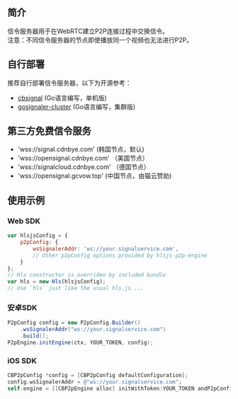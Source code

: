 
## 简介
信令服务器用于在WebRTC建立P2P连接过程中交换信令。
<br>
注意：不同信令服务器的节点即使播放同一个视频也无法进行P2P。

## 自行部署
推荐自行部署信令服务器，以下为开源参考：
<!--
- [node-signaler](https://github.com/cdnbye/node-signaler) (nodejs版，推荐)
-->
- [cbsignal](https://github.com/cdnbye/cbsignal) (Go语言编写，单机版)
- [gosignaler-cluster](https://github.com/cdnbye/gosignaler-cluster) (Go语言编写，集群版)


## 第三方免费信令服务
- 'wss://signal.cdnbye.com' (韩国节点，默认)
- 'wss://opensignal.cdnbye.com' （美国节点）
- 'wss://signalcloud.cdnbye.com' （德国节点）
- 'wss://opensignal.gcvow.top'  (中国节点，由猫云赞助)

## 使用示例

### Web SDK
```javascript
var hlsjsConfig = {
    p2pConfig: {
        wsSignalerAddr: 'ws://your.signalservice.com',
        // Other p2pConfig options provided by hlsjs-p2p-engine
    }
};
// Hls constructor is overriden by included bundle
var hls = new Hls(hlsjsConfig);
// Use `hls` just like the usual hls.js ...
```

### 安卓SDK
```java
P2pConfig config = new P2pConfig.Builder()
    .wsSignalerAddr("ws://your.signalservice.com")
    .build();
P2pEngine.initEngine(ctx, YOUR_TOKEN, config);
```

### iOS SDK
```objectivec
CBP2pConfig *config = [CBP2pConfig defaultConfiguration];
config.wsSignalerAddr = @"ws://your.signalservice.com";
self.engine = [[CBP2pEngine alloc] initWithToken:YOUR_TOKEN andP2pConfig:config];
```